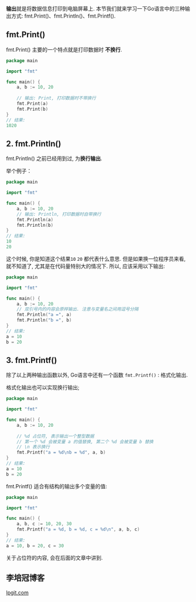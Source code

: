 **输出**就是将数据信息打印到电脑屏幕上. 本节我们就来学习一下Go语言中的三种输出方式: fmt.Print()、fmt.Println()、fmt.Printf().

## fmt.Print()

fmt.Print() 主要的一个特点就是打印数据时 **不换行**.

```go
package main

import "fmt"

func main() {
    a, b := 10, 20
    
    // 输出: Print, 打印数据时不带换行
    fmt.Print(a)
    fmt.Print(b)
}
// 结果:
1020
```

## 2. fmt.Println()

fmt.Println() 之前已经用到过, 为**换行输出**.

举个例子：

```go
package main

import "fmt"

func main() {
    a, b := 10, 20
    // 输出: Println, 打印数据时自带换行
    fmt.Println(a)
    fmt.Println(b)
}
// 结果:
10
20
```

这个时候, 你是知道这个结果`10` `20` 都代表什么意思. 但是如果换一位程序员来看, 就不知道了, 尤其是在代码量特别大的情况下. 所以, 应该采用以下输出:

```go
package main

import "fmt"

func main() {
    a, b := 10, 20
    // 双引号内的内容会原样输出. 注意与变量名之间用逗号分隔
    fmt.Println("a =", a)
    fmt.Println("b =", b)
}
// 结果:
a = 10
b = 20
```

## 3. fmt.Printf()

除了以上两种输出函数以外, Go语言中还有一个函数 `fmt.Printf()` : 格式化输出.

格式化输出也可以实现换行输出;

```go
package main

import "fmt"

func main() {
    a, b := 10, 20
    
	// %d 占位符, 表示输出一个整型数据
    // 第一个 %d 会被变量 a 的值替换, 第二个 %d 会被变量 b 替换
    // \n 表示换行
    fmt.Printf("a = %d\nb = %d", a, b)
}
// 结果:
a = 10
b = 20
```

fmt.Printf() 适合有结构的输出多个变量的值:

```go
package main

import "fmt"

func main() {
    a, b, c := 10, 20, 30
    fmt.Printf("a = %d, b = %d, c = %d\n", a, b, c)
}
// 结果:
a = 10, b = 20, c = 30

```

关于占位符的内容, 会在后面的文章中讲到.

## 李培冠博客

[lpgit.com](https://lpgit.com)

